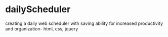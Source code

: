 # dailyScheduler
creating a daily web scheduler with saving ability for increased productivity and organization- html, css, jquery
